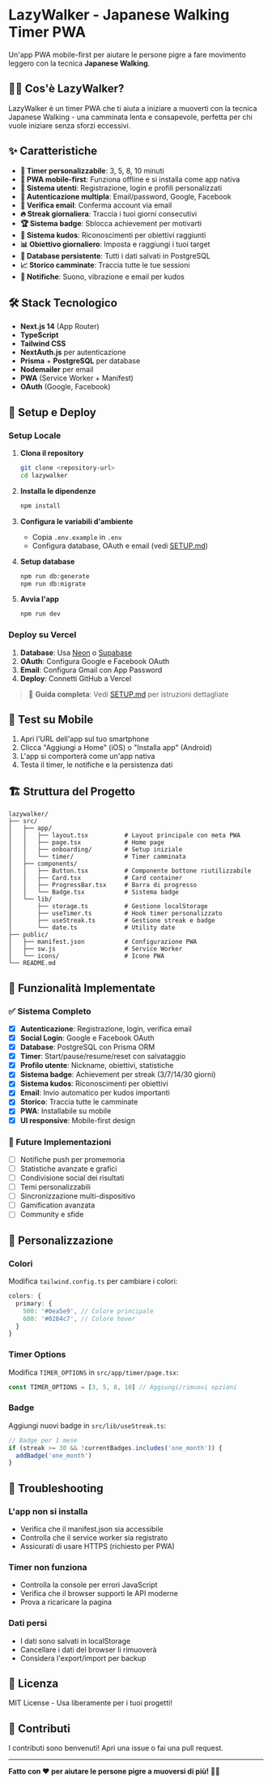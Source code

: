 # LazyWalker - Japanese Walking Timer PWA

Un'app PWA mobile-first per aiutare le persone pigre a fare movimento leggero con la tecnica **Japanese Walking**.

## 🚶‍♀️ Cos'è LazyWalker?

LazyWalker è un timer PWA che ti aiuta a iniziare a muoverti con la tecnica Japanese Walking - una camminata lenta e consapevole, perfetta per chi vuole iniziare senza sforzi eccessivi.

## ✨ Caratteristiche

- **🎯 Timer personalizzabile**: 3, 5, 8, 10 minuti
- **📱 PWA mobile-first**: Funziona offline e si installa come app nativa
- **👤 Sistema utenti**: Registrazione, login e profili personalizzati
- **🔐 Autenticazione multipla**: Email/password, Google, Facebook
- **📧 Verifica email**: Conferma account via email
- **🔥 Streak giornaliera**: Traccia i tuoi giorni consecutivi
- **🏆 Sistema badge**: Sblocca achievement per motivarti
- **🎉 Sistema kudos**: Riconoscimenti per obiettivi raggiunti
- **📊 Obiettivo giornaliero**: Imposta e raggiungi i tuoi target
- **💾 Database persistente**: Tutti i dati salvati in PostgreSQL
- **📈 Storico camminate**: Traccia tutte le tue sessioni
- **🔔 Notifiche**: Suono, vibrazione e email per kudos

## 🛠️ Stack Tecnologico

- **Next.js 14** (App Router)
- **TypeScript**
- **Tailwind CSS**
- **NextAuth.js** per autenticazione
- **Prisma** + **PostgreSQL** per database
- **Nodemailer** per email
- **PWA** (Service Worker + Manifest)
- **OAuth** (Google, Facebook)

## 🚀 Setup e Deploy

### Setup Locale

1. **Clona il repository**
   ```bash
   git clone <repository-url>
   cd lazywalker
   ```

2. **Installa le dipendenze**
   ```bash
   npm install
   ```

3. **Configura le variabili d'ambiente**
   - Copia `.env.example` in `.env`
   - Configura database, OAuth e email (vedi [SETUP.md](./SETUP.md))

4. **Setup database**
   ```bash
   npm run db:generate
   npm run db:migrate
   ```

5. **Avvia l'app**
   ```bash
   npm run dev
   ```

### Deploy su Vercel

1. **Database**: Usa [Neon](https://neon.tech/) o [Supabase](https://supabase.com/)
2. **OAuth**: Configura Google e Facebook OAuth
3. **Email**: Configura Gmail con App Password
4. **Deploy**: Connetti GitHub a Vercel

> 📖 **Guida completa**: Vedi [SETUP.md](./SETUP.md) per istruzioni dettagliate

## 📱 Test su Mobile

1. Apri l'URL dell'app sul tuo smartphone
2. Clicca "Aggiungi a Home" (iOS) o "Installa app" (Android)
3. L'app si comporterà come un'app nativa
4. Testa il timer, le notifiche e la persistenza dati

## 🏗️ Struttura del Progetto

```
lazywalker/
├── src/
│   ├── app/
│   │   ├── layout.tsx          # Layout principale con meta PWA
│   │   ├── page.tsx            # Home page
│   │   ├── onboarding/         # Setup iniziale
│   │   └── timer/              # Timer camminata
│   ├── components/
│   │   ├── Button.tsx          # Componente bottone riutilizzabile
│   │   ├── Card.tsx            # Card container
│   │   ├── ProgressBar.tsx     # Barra di progresso
│   │   └── Badge.tsx           # Sistema badge
│   └── lib/
│       ├── storage.ts          # Gestione localStorage
│       ├── useTimer.ts         # Hook timer personalizzato
│       ├── useStreak.ts        # Gestione streak e badge
│       └── date.ts             # Utility date
├── public/
│   ├── manifest.json           # Configurazione PWA
│   ├── sw.js                   # Service Worker
│   └── icons/                  # Icone PWA
└── README.md
```

## 🎯 Funzionalità Implementate

### ✅ Sistema Completo
- [x] **Autenticazione**: Registrazione, login, verifica email
- [x] **Social Login**: Google e Facebook OAuth
- [x] **Database**: PostgreSQL con Prisma ORM
- [x] **Timer**: Start/pause/resume/reset con salvataggio
- [x] **Profilo utente**: Nickname, obiettivi, statistiche
- [x] **Sistema badge**: Achievement per streak (3/7/14/30 giorni)
- [x] **Sistema kudos**: Riconoscimenti per obiettivi
- [x] **Email**: Invio automatico per kudos importanti
- [x] **Storico**: Traccia tutte le camminate
- [x] **PWA**: Installabile su mobile
- [x] **UI responsive**: Mobile-first design

### 🔮 Future Implementazioni
- [ ] Notifiche push per promemoria
- [ ] Statistiche avanzate e grafici
- [ ] Condivisione social dei risultati
- [ ] Temi personalizzabili
- [ ] Sincronizzazione multi-dispositivo
- [ ] Gamification avanzata
- [ ] Community e sfide

## 🎨 Personalizzazione

### Colori
Modifica `tailwind.config.ts` per cambiare i colori:
```typescript
colors: {
  primary: {
    500: '#0ea5e9', // Colore principale
    600: '#0284c7', // Colore hover
  }
}
```

### Timer Options
Modifica `TIMER_OPTIONS` in `src/app/timer/page.tsx`:
```typescript
const TIMER_OPTIONS = [3, 5, 8, 10] // Aggiungi/rimuovi opzioni
```

### Badge
Aggiungi nuovi badge in `src/lib/useStreak.ts`:
```typescript
// Badge per 1 mese
if (streak >= 30 && !currentBadges.includes('one_month')) {
  addBadge('one_month')
}
```

## 🐛 Troubleshooting

### L'app non si installa
- Verifica che il manifest.json sia accessibile
- Controlla che il service worker sia registrato
- Assicurati di usare HTTPS (richiesto per PWA)

### Timer non funziona
- Controlla la console per errori JavaScript
- Verifica che il browser supporti le API moderne
- Prova a ricaricare la pagina

### Dati persi
- I dati sono salvati in localStorage
- Cancellare i dati del browser li rimuoverà
- Considera l'export/import per backup

## 📄 Licenza

MIT License - Usa liberamente per i tuoi progetti!

## 🤝 Contributi

I contributi sono benvenuti! Apri una issue o fai una pull request.

---

**Fatto con ❤️ per aiutare le persone pigre a muoversi di più!** 🚶‍♀️
